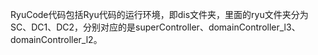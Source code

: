 RyuCode代码包括Ryu代码的运行环境，即dis文件夹，里面的ryu文件夹分为SC、DC1、DC2，分别对应的是superController、domainController_l3、domainController_l2。
